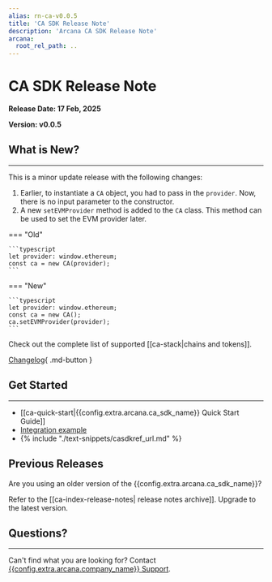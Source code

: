 ```yaml
---
alias: rn-ca-v0.0.5
title: 'CA SDK Release Note'
description: 'Arcana CA SDK Release Note'
arcana:
  root_rel_path: ..
---
```


# CA SDK Release Note

**Release Date: 17 Feb, 2025**  

**Version: v0.0.5**

## What is New?

---
 
This is a minor update release with the following changes:

1. Earlier, to instantiate a `CA` object, you had to pass in the `provider`. Now, there is no input parameter to the constructor.
2. A new `setEVMProvider` method is added to the `CA` class. This method can be used to set the EVM provider later.


=== "Old"

    ```typescript
    let provider: window.ethereum;
    const ca = new CA(provider);
    ```

=== "New"

    ```typescript
    let provider: window.ethereum;
    const ca = new CA();
    ca.setEVMProvider(provider);
    ```

Check out the complete list of supported [[ca-stack|chains and tokens]].

[Changelog](https://github.com/arcana-network/ca-sdk/releases/latest){ .md-button } 

## Get Started

---

* [[ca-quick-start|{{config.extra.arcana.ca_sdk_name}} Quick Start Guide]]
* [Integration example](https://github.com/arcana-network/ca-sdk/tree/main/example)
* {% include "./text-snippets/casdkref_url.md" %}

## Previous Releases

Are you using an older version of the {{config.extra.arcana.ca_sdk_name}}?

Refer to the [[ca-index-release-notes| release notes archive]]. Upgrade to the latest version.

## Questions? 

---

Can't find what you are looking for? Contact [{{config.extra.arcana.company_name}} Support]({{page.meta.arcana.root_rel_path}}/support/index.md).